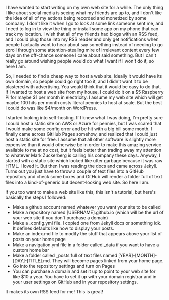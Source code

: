 I have wanted to start writing on my own web site for a while. The only thing I like about social media is seeing what my friends are up to, and I don't like the idea of all of my actions being recorded and monetized by some company. I don't like it when I go to look at some link someone sent me, and I need to log in to view the thing or install some app on my phone that can track my location. I wish that all of my friends had blogs with an RSS feed, and I could plug those into my RSS reader and only get notifications when people I actually want to hear about say something instead of needing to go scroll through some attention-stealing mire of irrelevant content every few days on the off-chance someone I care about said something. But I can't really go around wishing people would do what I want if I won't do it, so here I am.

So, I needed to find a cheap way to host a web site. Ideally it would have its own domain, so people could go right too it, and I didn't want it to be plastered with advertising. You would think that it would be easy to do that. If I wanted to host a web site from my house, I could do it on a $5 Raspberry Pi for maybe $1 per month in electricity. I assume my web site which will get maybe 100 hits per month costs literal pennies to host at scale. But the best I could do was like $4/month on WordPress.

I started looking into self-hosting. If I knew what I was doing, I'm pretty sure I could host a static site on AWS or Azure for pennies, but I was scared that I would make some config error and be hit with a big bill some month. I finally came across GitHub Pages somehow, and realized that I could just host a static site for free. I assume that all other software is slightly more expensive than it would otherwise be in order to make this amazing service available to me at no cost, but it feels better than trading away my attention to whatever Mark Zuckerberg is calling his company these days. Anyway, I started with a static site which looked like utter garbage because it was raw HTML. I loved it. But then I was reading the docs and came across Jekyll. Turns out you just have to throw a couple of text files into a GitHub repository and check some boxes and GitHub will render a folder full of text files into a kind-of-generic but decent-looking web site. So here I am.

If you too want to make a web site like this, this isn't a tutorial, but here's basically the steps I followed:
* Make a github account named whatever you want your site to be called
* Make a repository named [USERNAME].github.io (which will be the url of your web site if you don't purchase a domain)
* Make a _config.yml file. I copied one from Jekyll docs or something idk. It defines defaults like how to display your posts.
* Make an index.md file to modify the stuff that appears above your list of posts on your home page
* Make a navigation.yml file in a folder called _data if you want to have a custom home bar
* Make a folder called _posts full of text files named [YEAR]-[MONTH]-[DAY]-[TITLE].md. They will become pages linked from your home page.
* Go into the repository settings and turn on Pages
* You can purchase a domain and set it up to point to your web site for like $10 a year. You have to set it up with your domain registrar and in your user settings on GitHub and in your repository settings.

It makes its own RSS feed for me! This is great!
